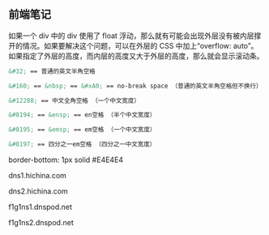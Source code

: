## 前端笔记

如果一个 div 中的 div 使用了 float 浮动，那么就有可能会出现外层没有被内层撑开的情况。如果要解决这个问题，可以在外层的 CSS 中加上“overflow: auto”。如果指定了外层的高度，而内层的高度又大于外层的高度，那么就会显示滚动条。

~~~html
&#32; == 普通的英文半角空格

&#160; == &nbsp; == &#xA0; == no-break space （普通的英文半角空格但不换行）

&#12288; == 中文全角空格 （一个中文宽度）

&#8194; == &ensp; == en空格 （半个中文宽度）

&#8195; == &emsp; == em空格 （一个中文宽度）

&#8197; == 四分之一em空格 （四分之一中文宽度）
~~~

border-bottom: 1px solid #E4E4E4

dns1.hichina.com

dns2.hichina.com

f1g1ns1.dnspod.net

f1g1ns2.dnspod.net

